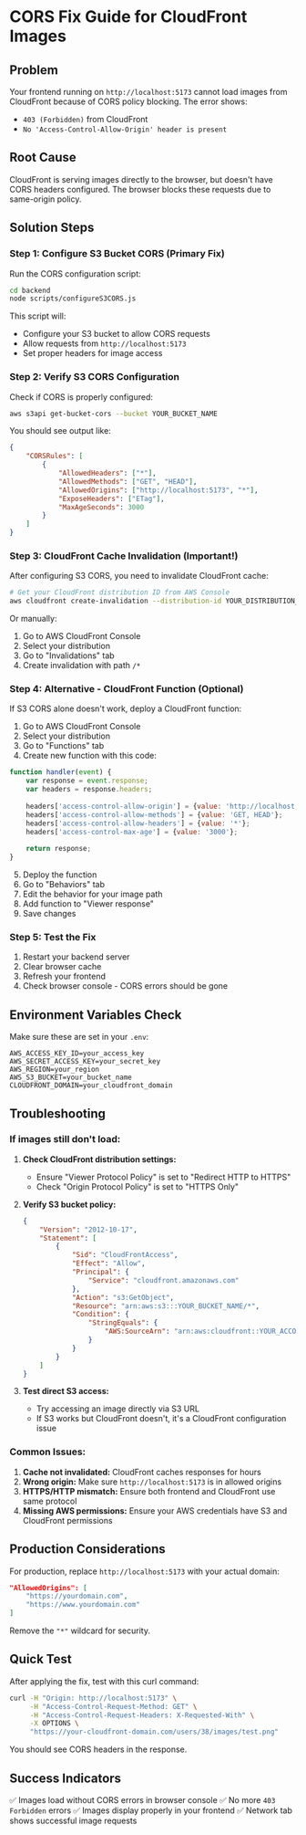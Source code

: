 # CORS Fix Guide for CloudFront Images

## Problem
Your frontend running on `http://localhost:5173` cannot load images from CloudFront because of CORS policy blocking. The error shows:
- `403 (Forbidden)` from CloudFront
- `No 'Access-Control-Allow-Origin' header is present`

## Root Cause
CloudFront is serving images directly to the browser, but doesn't have CORS headers configured. The browser blocks these requests due to same-origin policy.

## Solution Steps

### Step 1: Configure S3 Bucket CORS (Primary Fix)

Run the CORS configuration script:

```bash
cd backend
node scripts/configureS3CORS.js
```

This script will:
- Configure your S3 bucket to allow CORS requests
- Allow requests from `http://localhost:5173`
- Set proper headers for image access

### Step 2: Verify S3 CORS Configuration

Check if CORS is properly configured:

```bash
aws s3api get-bucket-cors --bucket YOUR_BUCKET_NAME
```

You should see output like:
```json
{
    "CORSRules": [
        {
            "AllowedHeaders": ["*"],
            "AllowedMethods": ["GET", "HEAD"],
            "AllowedOrigins": ["http://localhost:5173", "*"],
            "ExposeHeaders": ["ETag"],
            "MaxAgeSeconds": 3000
        }
    ]
}
```

### Step 3: CloudFront Cache Invalidation (Important!)

After configuring S3 CORS, you need to invalidate CloudFront cache:

```bash
# Get your CloudFront distribution ID from AWS Console
aws cloudfront create-invalidation --distribution-id YOUR_DISTRIBUTION_ID --paths "/*"
```

Or manually:
1. Go to AWS CloudFront Console
2. Select your distribution
3. Go to "Invalidations" tab
4. Create invalidation with path `/*`

### Step 4: Alternative - CloudFront Function (Optional)

If S3 CORS alone doesn't work, deploy a CloudFront function:

1. Go to AWS CloudFront Console
2. Select your distribution
3. Go to "Functions" tab
4. Create new function with this code:

```javascript
function handler(event) {
    var response = event.response;
    var headers = response.headers;
    
    headers['access-control-allow-origin'] = {value: 'http://localhost:5173'};
    headers['access-control-allow-methods'] = {value: 'GET, HEAD'};
    headers['access-control-allow-headers'] = {value: '*'};
    headers['access-control-max-age'] = {value: '3000'};
    
    return response;
}
```

5. Deploy the function
6. Go to "Behaviors" tab
7. Edit the behavior for your image path
8. Add function to "Viewer response"
9. Save changes

### Step 5: Test the Fix

1. Restart your backend server
2. Clear browser cache
3. Refresh your frontend
4. Check browser console - CORS errors should be gone

## Environment Variables Check

Make sure these are set in your `.env`:

```env
AWS_ACCESS_KEY_ID=your_access_key
AWS_SECRET_ACCESS_KEY=your_secret_key
AWS_REGION=your_region
AWS_S3_BUCKET=your_bucket_name
CLOUDFRONT_DOMAIN=your_cloudfront_domain
```

## Troubleshooting

### If images still don't load:

1. **Check CloudFront distribution settings:**
   - Ensure "Viewer Protocol Policy" is set to "Redirect HTTP to HTTPS"
   - Check "Origin Protocol Policy" is set to "HTTPS Only"

2. **Verify S3 bucket policy:**
   ```json
   {
       "Version": "2012-10-17",
       "Statement": [
           {
               "Sid": "CloudFrontAccess",
               "Effect": "Allow",
               "Principal": {
                   "Service": "cloudfront.amazonaws.com"
               },
               "Action": "s3:GetObject",
               "Resource": "arn:aws:s3:::YOUR_BUCKET_NAME/*",
               "Condition": {
                   "StringEquals": {
                       "AWS:SourceArn": "arn:aws:cloudfront::YOUR_ACCOUNT_ID:distribution/YOUR_DISTRIBUTION_ID"
                   }
               }
           }
       ]
   }
   ```

3. **Test direct S3 access:**
   - Try accessing an image directly via S3 URL
   - If S3 works but CloudFront doesn't, it's a CloudFront configuration issue

### Common Issues:

1. **Cache not invalidated:** CloudFront caches responses for hours
2. **Wrong origin:** Make sure `http://localhost:5173` is in allowed origins
3. **HTTPS/HTTP mismatch:** Ensure both frontend and CloudFront use same protocol
4. **Missing AWS permissions:** Ensure your AWS credentials have S3 and CloudFront permissions

## Production Considerations

For production, replace `http://localhost:5173` with your actual domain:

```json
"AllowedOrigins": [
    "https://yourdomain.com",
    "https://www.yourdomain.com"
]
```

Remove the `"*"` wildcard for security.

## Quick Test

After applying the fix, test with this curl command:

```bash
curl -H "Origin: http://localhost:5173" \
     -H "Access-Control-Request-Method: GET" \
     -H "Access-Control-Request-Headers: X-Requested-With" \
     -X OPTIONS \
     "https://your-cloudfront-domain.com/users/38/images/test.png"
```

You should see CORS headers in the response.

## Success Indicators

✅ Images load without CORS errors in browser console
✅ No more `403 Forbidden` errors
✅ Images display properly in your frontend
✅ Network tab shows successful image requests 